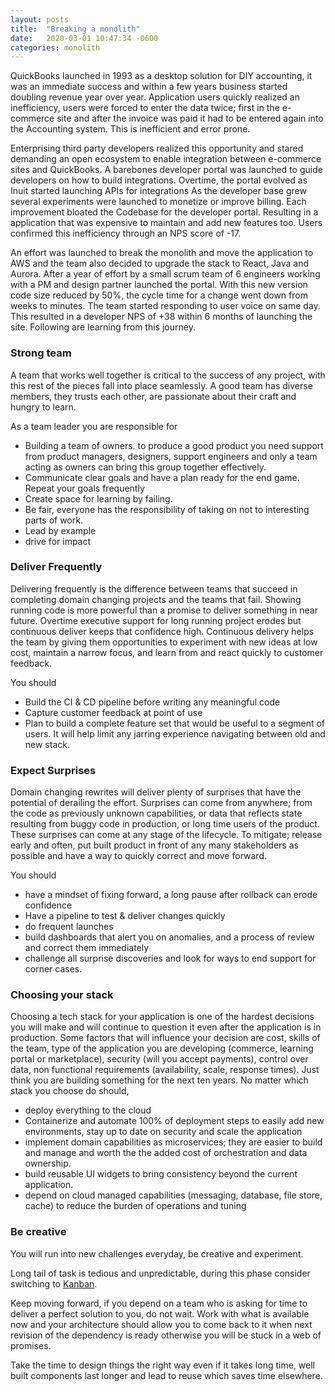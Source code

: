 ```yaml
---
layout: posts
title:  "Breaking a monolith"
date:   2020-03-01 10:47:34 -0600
categories: monolith
---
```


QuickBooks launched in 1993 as a desktop solution for DIY accounting, it was an immediate success and within a few years business started doubling revenue year over year. Application users quickly realized an inefficiency, users were forced to enter the data twice; first in the e-commerce site and after the invoice was paid it had to be entered again into the Accounting system. This is inefficient and error prone.

Enterprising third party developers realized this opportunity and stared demanding an open ecosystem to enable integration between e-commerce sites and QuickBooks. A barebones developer portal was launched to guide developers on how to build integrations. Overtime, the portal evolved as Inuit started launching APIs for integrations As the developer base grew several experiments were launched to monetize or improve billing. Each improvement  bloated the Codebase for the developer portal. Resulting in a application that was expensive to maintain and add new features too. Users confirmed this inefficiency through an NPS score of -17.

An effort was launched to break the monolith and move the application to AWS and the team also decided to upgrade the stack to React, Java and Aurora.  After a year of effort by a small scrum team of 6 engineers working with a PM and design partner launched the portal. With this new version code size reduced by 50%, the cycle time for a change went down from weeks to minutes. The team started responding to user voice on same day. This resulted in a developer NPS of +38 within 6 months of launching the site. Following are learning from this journey. 

### Strong team

A team that works well together is critical to the success of any project, with this  rest of the pieces  fall into place seamlessly. A good team has diverse members, they trusts each other, are passionate about their craft and  hungry to learn. 

As a team leader you are responsible for

* Building a team of owners. to produce a good product you need support from product managers, designers, support engineers and only a team acting as owners can bring this group together effectively.
* Communicate clear goals and have a plan ready for the end game. Repeat your goals frequently
* Create space for learning by failing.
* Be fair, everyone has the responsibility of taking on not to interesting parts of work.
* Lead by example
* drive for impact


### Deliver Frequently

Delivering frequently is the difference between teams that succeed in completing domain changing projects  and the teams that fail. Showing running code is more powerful than a promise to deliver something in near future.  Overtime executive support for long running project erodes but continuous deliver keeps that confidence high. Continuous delivery helps the team by giving them opportunities to experiment with new ideas at low cost, maintain a narrow focus, and learn from and react quickly to customer feedback. 

You should
* Build the CI & CD pipeline before writing any meaningful code
* Capture customer feedback at point of use
* Plan to build a complete feature set that would be useful to a segment of users. It will help limit any jarring experience navigating between old and new stack.

### Expect Surprises 

Domain changing rewrites will deliver plenty of surprises that have the potential of derailing the effort. Surprises can come from anywhere; from the code as previously unknown capabilities, or data that reflects state resulting from buggy code in production, or long time users of the product. These surprises can come at any stage of the lifecycle. To mitigate; release early and often, put built product in front of any many stakeholders as possible and have a way to quickly correct and move forward. 

You should
* have a mindset of fixing forward, a long pause after rollback can erode confidence
* Have a pipeline to test & deliver changes quickly
* do frequent launches
* build dashboards that alert you on anomalies, and a process of review and correct them immediately
* challenge all surprise discoveries and look for ways to end support for corner cases.

### Choosing your stack

Choosing a tech stack for your application  is one of the hardest decisions you will make and will continue to question it even after the application is in production. Some factors that will influence your decision are cost, skills of the team, type of the application you are developing (commerce, learning portal or marketplace), security (will you accept payments), control over data, non functional requirements (availability, scale, response times). Just think you are building something for the next ten years. No matter which stack you choose do should,

* deploy everything to the cloud
* Containerize and automate 100% of deployment steps to easily add new environments, stay up to date on security and scale the application
* implement domain capabilities as microservices; they are easier to build and manage and worth the the added cost of orchestration and data ownership.
* build reusable UI widgets to bring consistency beyond the current application.
* depend on cloud managed capabilities (messaging, database, file store, cache) to reduce the burden of operations and tuning 


### Be creative

You will run into new challenges everyday, be creative and experiment.

Long tail of task is tedious and unpredictable, during this phase consider switching to [Kanban](https://en.wikipedia.org/wiki/Kanban).

Keep moving forward, if you depend on a team who is asking for time to deliver a perfect solution to you, do not wait. Work with what is available now and your architecture should allow you to come back to it when next revision of the dependency is ready otherwise you will be stuck in a web of promises.

Take the time to design things the right way even if it takes long time, well built components last longer and lead to reuse which saves time elsewhere.